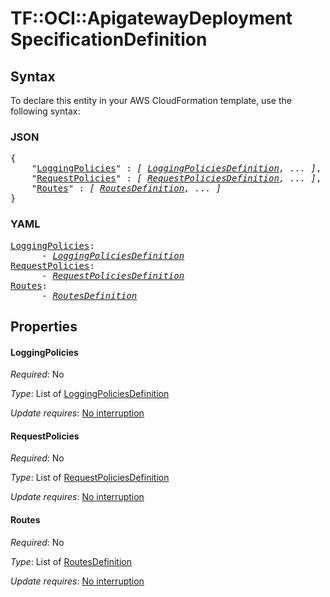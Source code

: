 # TF::OCI::ApigatewayDeployment SpecificationDefinition

## Syntax

To declare this entity in your AWS CloudFormation template, use the following syntax:

### JSON

<pre>
{
    "<a href="#loggingpolicies" title="LoggingPolicies">LoggingPolicies</a>" : <i>[ <a href="loggingpoliciesdefinition.md">LoggingPoliciesDefinition</a>, ... ]</i>,
    "<a href="#requestpolicies" title="RequestPolicies">RequestPolicies</a>" : <i>[ <a href="requestpoliciesdefinition.md">RequestPoliciesDefinition</a>, ... ]</i>,
    "<a href="#routes" title="Routes">Routes</a>" : <i>[ <a href="routesdefinition.md">RoutesDefinition</a>, ... ]</i>
}
</pre>

### YAML

<pre>
<a href="#loggingpolicies" title="LoggingPolicies">LoggingPolicies</a>: <i>
      - <a href="loggingpoliciesdefinition.md">LoggingPoliciesDefinition</a></i>
<a href="#requestpolicies" title="RequestPolicies">RequestPolicies</a>: <i>
      - <a href="requestpoliciesdefinition.md">RequestPoliciesDefinition</a></i>
<a href="#routes" title="Routes">Routes</a>: <i>
      - <a href="routesdefinition.md">RoutesDefinition</a></i>
</pre>

## Properties

#### LoggingPolicies

_Required_: No

_Type_: List of <a href="loggingpoliciesdefinition.md">LoggingPoliciesDefinition</a>

_Update requires_: [No interruption](https://docs.aws.amazon.com/AWSCloudFormation/latest/UserGuide/using-cfn-updating-stacks-update-behaviors.html#update-no-interrupt)

#### RequestPolicies

_Required_: No

_Type_: List of <a href="requestpoliciesdefinition.md">RequestPoliciesDefinition</a>

_Update requires_: [No interruption](https://docs.aws.amazon.com/AWSCloudFormation/latest/UserGuide/using-cfn-updating-stacks-update-behaviors.html#update-no-interrupt)

#### Routes

_Required_: No

_Type_: List of <a href="routesdefinition.md">RoutesDefinition</a>

_Update requires_: [No interruption](https://docs.aws.amazon.com/AWSCloudFormation/latest/UserGuide/using-cfn-updating-stacks-update-behaviors.html#update-no-interrupt)

